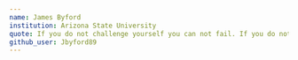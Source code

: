 ```yaml
---
name: James Byford
institution: Arizona State University
quote: If you do not challenge yourself you can not fail. If you do not fail you can not succeed. Failure is key to success.
github_user: Jbyford89
---
```

